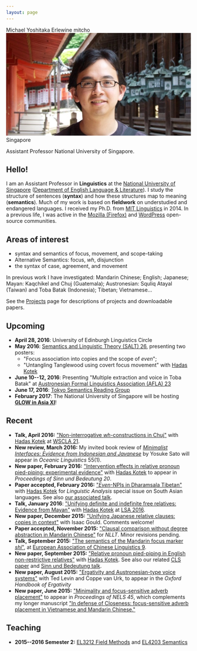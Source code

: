 ```yaml
---
layout: page
---
```

<div class="vcard">
<span class="fn">Michael Yoshitaka Erlewine</span>
<span class="nickname">mitcho</span>
<span class="photo image"><img src="/static/images/kyoto-270x150x2.jpg"/></span>
<span class="adr">
	<span class="country">Singapore</span>
</span>

<span class="title">Assistant Professor</span>
<span class="org">National University of Singapore</span>.
</div>

## Hello!

I am an Assistant Professor in **Linguistics** at the [National University of Singapore](http://nus.edu.sg) ([Department of English Language & Literature](http://fas.nus.edu.sg/ell/)). I study the structure of sentences (**syntax**) and how these structures map to meaning (**semantics**). Much of my work is based on **fieldwork** on understudied and endangered languages. I received my Ph.D. from [MIT Linguistics](http://web.mit.edu/linguistics/) in 2014. In a previous life, I was active in the [Mozilla (Firefox)](http://mozilla.org) and [WordPress](http://wordpress.org) open-source communities.

## Areas of interest

*   syntax and semantics of focus, movement, and scope-taking
*	Alternative Semantics: focus, *wh*, disjunction
*   the syntax of case, agreement, and movement

In previous work I have investigated: Mandarin Chinese; English; Japanese; Mayan: Kaqchikel and Chuj (Guatemala); Austronesian: Squliq Atayal (Taiwan) and Toba Batak (Indonesia); Tibetan; Vietnamese...

See the [Projects](/projects) page for descriptions of projects and downloadable papers.

## Upcoming

*	**April 28, 2016**: University of Edinburgh Linguistics Circle
*	**May 2016**: [Semantics and Linguistic Theory (SALT) 26](http://salt.ling.utexas.edu/26/), presenting two posters:
	* "Focus association into copies and the scope of *even*";
	* "Untangling Tanglewood using covert focus movement" with [Hadas Kotek](http://hkotek.com)
*	**June 10--12, 2016**: Presenting "Multiple extraction and voice in Toba Batak" at [Austronesian Formal Linguistics Association (AFLA) 23](https://sites.google.com/site/afla23tufs/)
*	**June 17, 2016**: [Tokyo Semantics Reading Group](http://research.nii.ac.jp/~kanazawa/semantics.html)
*	**February 2017**: The National University of Singapore will be hosting **[GLOW in Asia XI](http://lingconf.com/glowinasia2017/)**!

## Recent

*	**Talk, April 2016:** ["Non-interrogative *wh*-constructions in Chuj"](/research/talk-chuj-wscla.html) with [Hadas Kotek](http://hkotek.com) at [WSCLA 21](https://sites.google.com/site/wscla2016/).
*	**New review, March 2016:** My invited book review of [*Minimalist Interfaces: Evidence from Indonesian and Javanese*](https://benjamins.com/#catalog/books/la.155) by Yosuke Sato will appear in *Oceanic Linguistics* 55(1).
*	**New paper, February 2016:** ["Intervention effects in relative pronoun pied-piping: experimental evidence"](/research/rppp-sub.html) with [Hadas Kotek](http://hkotek.com) to appear in *Proceedings of Sinn und Bedeutung 20*.
*	**Paper accepted, February 2016:** ["*Even*-NPIs in Dharamsala Tibetan"](/research/tibetan-npi.html) with [Hadas Kotek](http://hkotek.com) for *Linguistic Analysis* special issue on South Asian languages. See also [our associated talk](/research/talk-tibetan-icolsi.html).
*	**Talk, January 2016**: ["Unifying definite and indefinite free relatives: Evidence from Mayan"](/research/talk-chuj-lsa.html) with [Hadas Kotek](http://hkotek.com) at [LSA 2016](http://www.linguisticsociety.org/node/5653/schedule).
*	**New paper, December 2015:** ["Unifying Japanese relative clauses: copies in context"](/research/japanese-rc.html) with Isaac Gould. Comments welcome!
*	**Paper accepted, November 2015:** ["Clausal comparison without degree abstraction in Mandarin Chinese"](/research/bi.html) for *NLLT*. Minor revisions pending.
*	**Talk, September 2015:** ["The semantics of the Mandarin focus marker *shì*"](/research/talk-shi-eacl.html), at [European Association of Chinese Linguistics 9](http://www.ilg.uni-stuttgart.de/EACL9/).
*	**New paper, September 2015:** ["Relative pronoun pied-piping in English non-restrictive relatives"](/research/rppp.html) with [Hadas Kotek](http://hkotek.com). See also our related [CLS paper](/research/rppp-cls.html) and [Sinn und Bedeutung talk](/research/talk-rppp-sub.html).
*	**New paper, August 2015:** ["Ergativity and Austronesian-type voice systems"](/research/voice-oup.html) with Ted Levin and Coppe van Urk, to appear in the *Oxford Handbook of Ergativity*
*	**New paper, June 2015:** ["Minimality and focus-sensitive adverb placement"](/research/minimality-focus.html) to appear in *Proceedings of NELS 45*, which complements my longer manuscript ["In defense of Closeness: focus-sensitive adverb placement in Vietnamese and Mandarin Chinese."](/research/closeness.html)

<!--
*	**New paper, May 2015:** ["Low sentence-final particles in Mandarin Chinese and the Final-over-Final Constraint."](/research/sfp-fofc.html) Comments welcome!
-->

## Teaching

*	**2015--2016 Semester 2:** [EL3212 Field Methods](/nus/field2016/) and [EL4203 Semantics](/nus/sem2016/)
